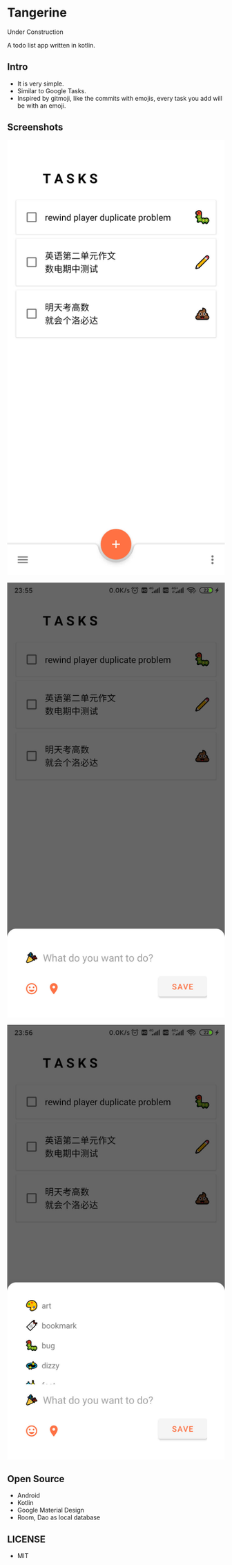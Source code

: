 # Tangerine

Under Construction

A todo list app written in kotlin.

## Intro

- It is very simple.
- Similar to Google Tasks.
- Inspired by gitmoji, like the commits with emojis, every task you add will be with an emoji.

## Screenshots

<img src="./assets/home.jpg"></img>

<img src="./assets/modal.jpg"></img>

<img src="./assets/modal_select.jpg"></img>

## Open Source

- Android
- Kotlin
- Google Material Design
- Room, Dao as local database

## LICENSE

- MIT
